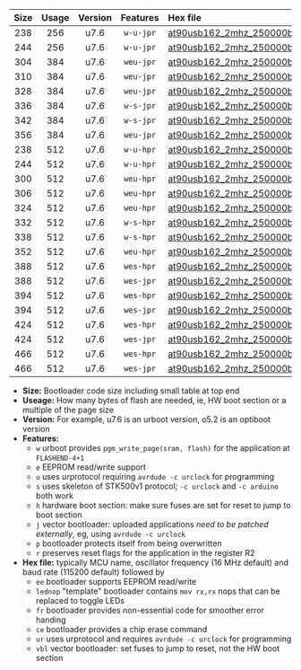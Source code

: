 |Size|Usage|Version|Features|Hex file|
|:-:|:-:|:-:|:-:|:--|
|238|256|u7.6|`w-u-jpr`|[at90usb162_2mhz_250000bps_ur_vbl.hex](https://raw.githubusercontent.com/stefanrueger/urboot/main//at90usb162_2mhz_250000bps_ur_vbl.hex)|
|244|256|u7.6|`w-u-jpr`|[at90usb162_2mhz_250000bps_lednop_ur_vbl.hex](https://raw.githubusercontent.com/stefanrueger/urboot/main//at90usb162_2mhz_250000bps_lednop_ur_vbl.hex)|
|304|384|u7.6|`weu-jpr`|[at90usb162_2mhz_250000bps_ee_ur_vbl.hex](https://raw.githubusercontent.com/stefanrueger/urboot/main//at90usb162_2mhz_250000bps_ee_ur_vbl.hex)|
|310|384|u7.6|`weu-jpr`|[at90usb162_2mhz_250000bps_ee_lednop_ur_vbl.hex](https://raw.githubusercontent.com/stefanrueger/urboot/main//at90usb162_2mhz_250000bps_ee_lednop_ur_vbl.hex)|
|328|384|u7.6|`weu-jpr`|[at90usb162_2mhz_250000bps_ee_lednop_fr_ur_vbl.hex](https://raw.githubusercontent.com/stefanrueger/urboot/main//at90usb162_2mhz_250000bps_ee_lednop_fr_ur_vbl.hex)|
|336|384|u7.6|`w-s-jpr`|[at90usb162_2mhz_250000bps_vbl.hex](https://raw.githubusercontent.com/stefanrueger/urboot/main//at90usb162_2mhz_250000bps_vbl.hex)|
|342|384|u7.6|`w-s-jpr`|[at90usb162_2mhz_250000bps_lednop_vbl.hex](https://raw.githubusercontent.com/stefanrueger/urboot/main//at90usb162_2mhz_250000bps_lednop_vbl.hex)|
|356|384|u7.6|`weu-jpr`|[at90usb162_2mhz_250000bps_ee_lednop_fr_ce_ur_vbl.hex](https://raw.githubusercontent.com/stefanrueger/urboot/main//at90usb162_2mhz_250000bps_ee_lednop_fr_ce_ur_vbl.hex)|
|238|512|u7.6|`w-u-hpr`|[at90usb162_2mhz_250000bps_ur.hex](https://raw.githubusercontent.com/stefanrueger/urboot/main//at90usb162_2mhz_250000bps_ur.hex)|
|244|512|u7.6|`w-u-hpr`|[at90usb162_2mhz_250000bps_lednop_ur.hex](https://raw.githubusercontent.com/stefanrueger/urboot/main//at90usb162_2mhz_250000bps_lednop_ur.hex)|
|300|512|u7.6|`weu-hpr`|[at90usb162_2mhz_250000bps_ee_ur.hex](https://raw.githubusercontent.com/stefanrueger/urboot/main//at90usb162_2mhz_250000bps_ee_ur.hex)|
|306|512|u7.6|`weu-hpr`|[at90usb162_2mhz_250000bps_ee_lednop_ur.hex](https://raw.githubusercontent.com/stefanrueger/urboot/main//at90usb162_2mhz_250000bps_ee_lednop_ur.hex)|
|324|512|u7.6|`weu-hpr`|[at90usb162_2mhz_250000bps_ee_lednop_fr_ur.hex](https://raw.githubusercontent.com/stefanrueger/urboot/main//at90usb162_2mhz_250000bps_ee_lednop_fr_ur.hex)|
|332|512|u7.6|`w-s-hpr`|[at90usb162_2mhz_250000bps.hex](https://raw.githubusercontent.com/stefanrueger/urboot/main//at90usb162_2mhz_250000bps.hex)|
|338|512|u7.6|`w-s-hpr`|[at90usb162_2mhz_250000bps_lednop.hex](https://raw.githubusercontent.com/stefanrueger/urboot/main//at90usb162_2mhz_250000bps_lednop.hex)|
|352|512|u7.6|`weu-hpr`|[at90usb162_2mhz_250000bps_ee_lednop_fr_ce_ur.hex](https://raw.githubusercontent.com/stefanrueger/urboot/main//at90usb162_2mhz_250000bps_ee_lednop_fr_ce_ur.hex)|
|388|512|u7.6|`wes-hpr`|[at90usb162_2mhz_250000bps_ee.hex](https://raw.githubusercontent.com/stefanrueger/urboot/main//at90usb162_2mhz_250000bps_ee.hex)|
|388|512|u7.6|`wes-jpr`|[at90usb162_2mhz_250000bps_ee_vbl.hex](https://raw.githubusercontent.com/stefanrueger/urboot/main//at90usb162_2mhz_250000bps_ee_vbl.hex)|
|394|512|u7.6|`wes-hpr`|[at90usb162_2mhz_250000bps_ee_lednop.hex](https://raw.githubusercontent.com/stefanrueger/urboot/main//at90usb162_2mhz_250000bps_ee_lednop.hex)|
|394|512|u7.6|`wes-jpr`|[at90usb162_2mhz_250000bps_ee_lednop_vbl.hex](https://raw.githubusercontent.com/stefanrueger/urboot/main//at90usb162_2mhz_250000bps_ee_lednop_vbl.hex)|
|424|512|u7.6|`wes-hpr`|[at90usb162_2mhz_250000bps_ee_lednop_fr.hex](https://raw.githubusercontent.com/stefanrueger/urboot/main//at90usb162_2mhz_250000bps_ee_lednop_fr.hex)|
|424|512|u7.6|`wes-jpr`|[at90usb162_2mhz_250000bps_ee_lednop_fr_vbl.hex](https://raw.githubusercontent.com/stefanrueger/urboot/main//at90usb162_2mhz_250000bps_ee_lednop_fr_vbl.hex)|
|466|512|u7.6|`wes-hpr`|[at90usb162_2mhz_250000bps_ee_lednop_fr_ce.hex](https://raw.githubusercontent.com/stefanrueger/urboot/main//at90usb162_2mhz_250000bps_ee_lednop_fr_ce.hex)|
|466|512|u7.6|`wes-jpr`|[at90usb162_2mhz_250000bps_ee_lednop_fr_ce_vbl.hex](https://raw.githubusercontent.com/stefanrueger/urboot/main//at90usb162_2mhz_250000bps_ee_lednop_fr_ce_vbl.hex)|

- **Size:** Bootloader code size including small table at top end
- **Useage:** How many bytes of flash are needed, ie, HW boot section or a multiple of the page size
- **Version:** For example, u7.6 is an urboot version, o5.2 is an optiboot version
- **Features:**
  + `w` urboot provides `pgm_write_page(sram, flash)` for the application at `FLASHEND-4+1`
  + `e` EEPROM read/write support
  + `u` uses urprotocol requiring `avrdude -c urclock` for programming
  + `s` uses skeleton of STK500v1 protocol; `-c urclock` and `-c arduino` both work
  + `h` hardware boot section: make sure fuses are set for reset to jump to boot section
  + `j` vector bootloader: uploaded applications *need to be patched externally*, eg, using `avrdude -c urclock`
  + `p` bootloader protects itself from being overwritten
  + `r` preserves reset flags for the application in the register R2
- **Hex file:** typically MCU name, oscillator frequency (16 MHz default) and baud rate (115200 default) followed by
  + `ee` bootloader supports EEPROM read/write
  + `lednop` "template" bootloader contains `mov rx,rx` nops that can be replaced to toggle LEDs
  + `fr` bootloader provides non-essential code for smoother error handing
  + `ce` bootloader provides a chip erase command
  + `ur` uses urprotocol and requires `avrdude -c urclock` for programming
  + `vbl` vector bootloader: set fuses to jump to reset, not the HW boot section
